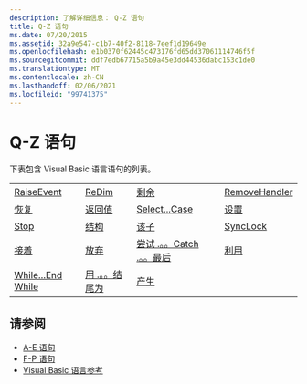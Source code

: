 ```yaml
---
description: 了解详细信息： Q-Z 语句
title: Q-Z 语句
ms.date: 07/20/2015
ms.assetid: 32a9e547-c1b7-40f2-8118-7eef1d19649e
ms.openlocfilehash: e1b0370f62445c473176fd65dd37061114746f5f
ms.sourcegitcommit: ddf7edb67715a5b9a45e3dd44536dabc153c1de0
ms.translationtype: MT
ms.contentlocale: zh-CN
ms.lasthandoff: 02/06/2021
ms.locfileid: "99741375"
---
```

# <a name="q-z-statements"></a>Q-Z 语句

下表包含 Visual Basic 语言语句的列表。  
  
|||||  
|---|---|---|---|  
|[RaiseEvent](raiseevent-statement.md)|[ReDim](redim-statement.md)|[剩余](rem-statement.md)|[RemoveHandler](removehandler-statement.md)|  
|[恢复](resume-statement.md)|[返回值](return-statement.md)|[Select...Case](select-case-statement.md)|[设置](set-statement.md)|  
|[Stop](stop-statement.md)|[结构](structure-statement.md)|[该子](sub-statement.md)|[SyncLock](synclock-statement.md)|  
|[接着](then-statement.md)|[放弃](throw-statement.md)|[尝试 .。。Catch .。。最后](try-catch-finally-statement.md)|[利用](using-statement.md)|  
|[While...End While](while-end-while-statement.md)|[用 .。。结尾为](with-end-with-statement.md)|[产生](yield-statement.md)||  
  
## <a name="see-also"></a>请参阅

- [A-E 语句](a-e-statements.md)
- [F-P 语句](f-p-statements.md)
- [Visual Basic 语言参考](../index.md)
